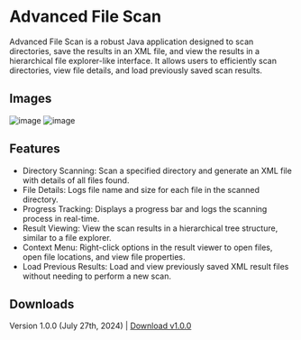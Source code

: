 # Advanced File Scan
Advanced File Scan is a robust Java application designed to scan directories, save the results in an XML file, and view the results in a hierarchical file explorer-like interface. It allows users to efficiently scan directories, view file details, and load previously saved scan results.

## Images
![image](https://github.com/user-attachments/assets/dfff4867-5b3d-4dc1-9a8a-67e1e5e64a49)
![image](https://github.com/user-attachments/assets/9c1b4c40-ec94-4f3e-be46-89714efa15dd)



## Features
* Directory Scanning: Scan a specified directory and generate an XML file with details of all files found.
* File Details: Logs file name and size for each file in the scanned directory.
* Progress Tracking: Displays a progress bar and logs the scanning process in real-time.
* Result Viewing: View the scan results in a hierarchical tree structure, similar to a file explorer.
* Context Menu: Right-click options in the result viewer to open files, open file locations, and view file properties.
* Load Previous Results: Load and view previously saved XML result files without needing to perform a new scan.

## Downloads
Version 1.0.0 (July 27th, 2024) | [Download v1.0.0](https://github.com/user-attachments/files/16402202/AdvancedFileScan.v1.0.0.zip)

